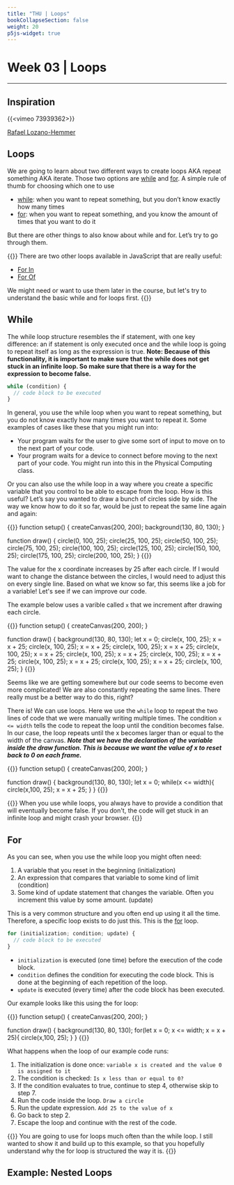 ```yaml
---
title: "THU | Loops"
bookCollapseSection: false
weight: 20
p5js-widget: true
---
```


# Week 03 | Loops

---

## Inspiration

{{<vimeo 73939362>}}

[Rafael Lozano-Hemmer](https://www.lozano-hemmer.com/)

## Loops

We are going to learn about two different ways to create loops AKA repeat something AKA iterate. Those two options are [while](https://www.w3schools.com/js/js_loop_while.asp) and [for](https://www.w3schools.com/js/js_loop_for.asp). A simple rule of thumb for choosing which one to use

- [while](https://www.w3schools.com/js/js_loop_while.asp): when you want to repeat something, but you don’t know exactly how many times
- [for](https://www.w3schools.com/js/js_loop_for.asp): when you want to repeat something, and you know the amount of times that you want to do it

But there are other things to also know about while and for. Let’s try to go through them.

{{<hint info>}}
There are two other loops available in JavaScript that are really useful:
- [For In](https://www.w3schools.com/js/js_loop_forin.asp)
- [For Of](https://www.w3schools.com/js/js_loop_forof.asp)

We might need or want to use them later in the course, but let's try to understand the basic while and for loops first.
{{</hint>}}

## While

The while loop structure resembles the if statement, with one key difference: an if statement is only executed once and the while loop is going to repeat itself as long as the expression is true. **Note: Because of this functionality, it is important to make sure that the while does not get stuck in an infinite loop. So make sure that there is a way for the expression to become false.**

```js
while (condition) {
  // code block to be executed
}
```

In general, you use the while loop when you want to repeat something, but you do not know exactly how many times you want to repeat it. Some examples of cases like these that you might run into:

- Your program waits for the user to give some sort of input to move on to the next part of your code.
- Your program waits for a device to connect before moving to the next part of your code. You might run into this in the Physical Computing class.

Or you can also use the while loop in a way where you create a specific variable that you control to be able to escape from the loop. How is this useful? Let’s say you wanted to draw a bunch of circles side by side. The way we know how to do it so far, would be just to repeat the same line again and again:

{{<p5js autoplay=1 width="200" height="400">}}
function setup() {
  createCanvas(200, 200);
  background(130, 80, 130);
}

function draw() {
  circle(0, 100, 25);
  circle(25, 100, 25);
  circle(50, 100, 25);
  circle(75, 100, 25);
  circle(100, 100, 25);
  circle(125, 100, 25);
  circle(150, 100, 25);
  circle(175, 100, 25);
  circle(200, 100, 25);
}
{{</p5js >}}

The value for the x coordinate increases by 25 after each circle. If I would want to change the distance between the circles, I would need to adjust this on every single line. Based on what we know so far, this seems like a job for a variable! Let's see if we can improve our code.

The example below uses a varible called ```x``` that we increment after drawing each circle.

{{<p5js autoplay=1 width="200" height="400">}}
function setup() {
  createCanvas(200, 200);
}

function draw() {
  background(130, 80, 130);
  let x = 0;
  circle(x, 100, 25);
  x = x + 25;
  circle(x, 100, 25);
  x = x + 25;
  circle(x, 100, 25);
  x = x + 25;
  circle(x, 100, 25);
  x = x + 25;
  circle(x, 100, 25);
  x = x + 25;
  circle(x, 100, 25);
  x = x + 25;
  circle(x, 100, 25);
  x = x + 25;
  circle(x, 100, 25);
  x = x + 25;
  circle(x, 100, 25);
}
{{</p5js >}}

Seems like we are getting somewhere but our code seems to become even more complicated! We are also constantly repeating the same lines. There really must be a better way to do this, right?

There is! We can use loops. Here we use the ```while``` loop to repeat the two lines of code that we were manually writing multiple times. The condition ```x <= width``` tells the code to repeat the loop until the condition becomes false. In our case, the loop repeats until the x becomes larger than or equal to the width of the canvas. ***Note that we have the declaration of the variable inside the draw function. This is because we want the value of x to reset back to 0 on each frame.***

{{<p5js autoplay=1 width="200" height="400">}}
function setup() {
  createCanvas(200, 200);
}

function draw() {
  background(130, 80, 130);
  let x = 0;
  while(x <= width){
    circle(x,100, 25);
    x = x + 25;
 }
}
{{</p5js >}}

{{<hint danger>}}
When you use while loops, you always have to provide a condition that will eventually become false. If you don't, the code will get stuck in an infinite loop and might crash your browser.
{{</hint>}}

## For

As you can see, when you use the while loop you might often need:

1. A variable that you reset in the beginning (initialization)
2. An expression that compares that variable to some kind of limit (condition)
3. Some kind of update statement that changes the variable. Often you increment this value by some amount. (update)

This is a very common structure and you often end up using it all the time. Therefore, a specific loop exists to do just this. This is the [for](https://www.w3schools.com/js/js_loop_for.asp) loop.

```js
for (initialization; condition; update) {
  // code block to be executed
}
```

- ```initialization``` is executed (one time) before the execution of the code block.
- ```condition``` defines the condition for executing the code block. This is done at the beginning of each repetition of the loop.
- ```update``` is executed (every time) after the code block has been executed.

Our example looks like this using the for loop:

{{<p5js autoplay=1 width="200" height="400">}}
function setup() {
  createCanvas(200, 200);
}

function draw() {
  background(130, 80, 130);
  for(let x = 0; x <= width; x = x + 25){
    circle(x,100, 25);
 }
}
{{</p5js >}}

What happens when the loop of our example code runs:

1. The initialization is done once: ```variable x is created and the value 0 is assigned to it```
2. The condition is checked: ```Is x less than or equal to 0?```
3. If the condition evaluates to true, continue to step 4, otherwise skip to step 7.
4. Run the code inside the loop. ```Draw a circle```
5. Run the update expression. ```Add 25 to the value of x```
6. Go back to step 2.
7. Escape the loop and continue with the rest of the code.

{{<hint info>}}
You are going to use for loops much often than the while loop. I still wanted to show it and build up to this example, so that you hopefully understand why the for loop is structured the way it is.
{{</hint>}}

## Example: Nested Loops